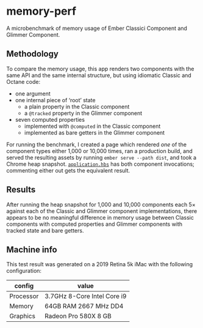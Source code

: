 # memory-perf

A microbenchmark of memory usage of Ember Classici Component and Glimmer
Component.

## Methodology

To compare the memory usage, this app renders two components with the same API
and the same internal structure, but using idiomatic Classic and Octane code:

- one argument
- one internal piece of ‘root’ state
    - a plain property in the Classic component
    - a `@tracked` property in the Glimmer component
- seven computed properties
    - implemented with `@computed` in the Classic component
    - implemented as bare getters in the Glimmer component

For running the benchmark, I created a page which rendered *one* of the
component types either 1,000 or 10,000 times, ran a production build, and served
the resulting assets by running `ember serve --path dist`, and took a Chrome
heap snapshot. [`application.hbs`](./app/templates/application.hbs) has both
component invocations; commenting either out gets the equivalent result.

## Results

After running the heap snapshot for 1,000 and 10,000 components each 5× against
each of the Classic and Glimmer component implementations, there appears to be
no meaningful difference in memory usage between Classic components with
computed properties and Glimmer components with tracked state and bare getters.

## Machine info

This test result was generated on a 2019 Retina 5k iMac with the following
configuration:

|  config   |            value            |
| --------- | --------------------------- |
| Processor | 3.7GHz 8-Core Intel Core i9 |
| Memory    | 64GB RAM 2667 MHz DD4       |
| Graphics  | Radeon Pro 580X 8 GB        |
